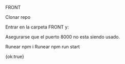 FRONT

Clonar repo

Entrar en la carpeta FRONT y:

Asegurarse que el puerto 8000 no esta siendo usado.

Runear npm i 
Runear npm run start

{ok:true}
